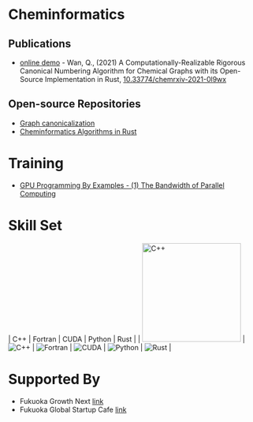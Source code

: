 # Cheminformatics

## Publications
- [online demo](https://m67wz.sse.codesandbox.io) - Wan, Q., (2021) A Computationally-Realizable Rigorous Canonical Numbering Algorithm for Chemical Graphs with its Open-Source Implementation in Rust, [10.33774/chemrxiv-2021-0l9wx](https://chemrxiv.org/engage/chemrxiv/article-details/61498e006fc3a86839a79037)

## Open-source Repositories
- [Graph canonicalization](https://github.com/chiral-data/rust-canonical-numbering)
- [Cheminformatics Algorithms in Rust](https://github.com/chiral-data/rust-chem)

# Training

- [GPU Programming By Examples - (1) The Bandwidth of Parallel Computing](docs/training_gpu)

# Skill Set

| C++ | Fortran | CUDA | Python | Rust |
| <img src="https://raw.githubusercontent.com/isocpp/logos/master/cpp_logo.png" alt="C++" width="200"/> | ![C++](https://raw.githubusercontent.com/isocpp/logos/master/cpp_logo.png) | ![Fortran](https://upload.wikimedia.org/wikipedia/commons/thumb/b/b8/Fortran_logo.svg/120px-Fortran_logo.svg.png) | ![CUDA](https://upload.wikimedia.org/wikipedia/en/thumb/b/b9/Nvidia_CUDA_Logo.jpg/300px-Nvidia_CUDA_Logo.jpg) | ![Python](https://upload.wikimedia.org/wikipedia/commons/thumb/c/c3/Python-logo-notext.svg/121px-Python-logo-notext.svg.png) | ![Rust](https://www.rust-lang.org/static/images/rust-logo-blk.svg) |


# Supported By
- Fukuoka Growth Next [link](https://growth-next.com/)
- Fukuoka Global Startup Cafe [link](https://startupcafe.jp/en/top-en/)